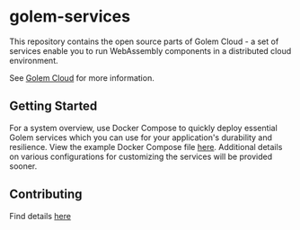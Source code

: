 # golem-services

This repository contains the open source parts of Golem Cloud - a set of services enable you to run WebAssembly components in a distributed cloud environment.

See [Golem Cloud](https://golem.cloud) for more information.

## Getting Started

For a system overview, use Docker Compose to quickly deploy essential Golem services which you can use for your application's durability and resilience. View the example Docker Compose file [here](docker-examples/docker-compose.yaml). Additional details on various configurations for customizing the services will be provided sooner.

## Contributing
Find details [here](CONTRIBUTING.md)